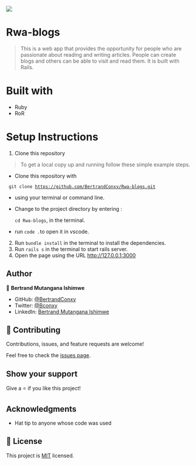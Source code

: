 ![](https://img.shields.io/badge/RwaBlogs-blue)
# Rwa-blogs
> This is a web app that provides the opportunity for people who are passionate about reading and writing articles. People can create blogs and others can be able to visit and read them. It is built with Rails. 

# Built with

- Ruby
- RoR

# Setup Instructions

1. Clone this repository
> To get a local copy up and running follow these simple example steps.

- Clone this repository with

<code> git clone <https://github.com/BertrandConxy/Rwa-blogs.git> </code>

- using your terminal or command line.

- Change to the project directory by entering :

  <code>cd Rwa-blogs</code>, in the terminal.

- run <code>code .</code>to open it in vscode.

2. Run `bundle install` in the terminal to install the dependencies.
3. Run `rails s` in the terminal to start rails server.
4. Open the page using the URL http://127.0.0.1:3000

## Author

👤 **Bertrand Mutangana Ishimwe**

- GitHub: [@BertrandConxy](https://github.com/BertrandConxy)
- Twitter: [@Bconxy](https://twitter.com/BertrandMutanga)
- LinkedIn: [Bertrand Mutangana Ishimwe](https://www.linkedin.com/in/bertrandmutangana)

## 🤝 Contributing

Contributions, issues, and feature requests are welcome!

Feel free to check the [issues page](../../issues/).

## Show your support

Give a ⭐️ if you like this project!

## Acknowledgments

- Hat tip to anyone whose code was used

## 📝 License

This project is [MIT](./MIT.md) licensed.
